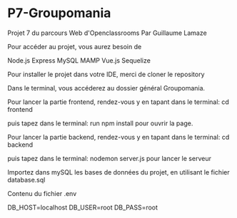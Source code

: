 # P7-Groupomania

Projet 7 du parcours Web d'Openclassrooms Par Guillaume Lamaze 






Pour accéder au projet, vous aurez besoin de   

Node.js
Express
MySQL
MAMP 
Vue.js
Sequelize





Pour installer le projet dans votre IDE, merci de cloner le repository



Dans le terminal, vous accéderez au dossier général Groupomania.
   
   

Pour lancer la partie frontend, rendez-vous y en tapant dans le terminal:   cd frontend

puis tapez dans le terminal:   run npm install pour ouvrir la page. 



Pour lancer la partie backend, rendez-vous y en tapant dans le terminal:   cd backend

puis tapez dans le terminal:   nodemon server.js   pour lancer le serveur






Importez dans mySQL les bases de données du projet, en utilisant le fichier database.sql





Contenu du fichier .env


DB_HOST=localhost
DB_USER=root
DB_PASS=root
